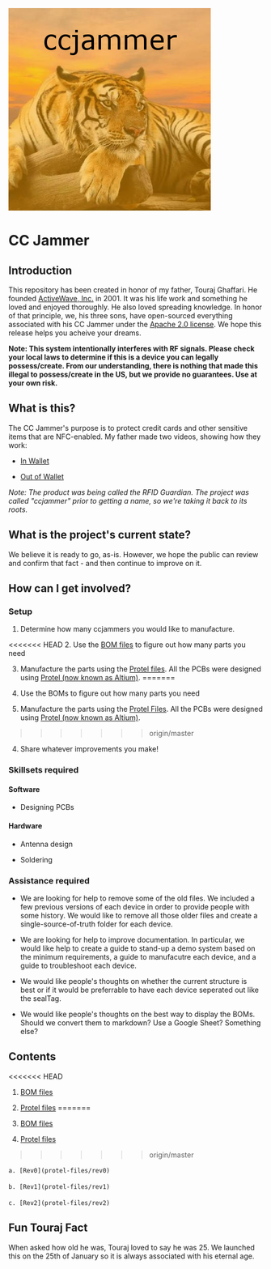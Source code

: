 ![TigeRFID](_assets/tigerfid.jpg)
# CC Jammer

## Introduction

This repository has been created in honor of my father, Touraj Ghaffari. He founded [ActiveWave, Inc.](http://www.activewaveinc.com/) in 2001. It was his life work and something he loved and enjoyed thoroughly. He also loved spreading knowledge. In honor of that principle, we, his three sons, have open-sourced everything associated with his CC Jammer under the [Apache 2.0 license](license). We hope this release helps you acheive your dreams.

**Note: This system intentionally interferes with RF signals. Please check your local laws to determine if this is a device you can legally possess/create. From our understanding, there is nothing that made this illegal to possess/create in the US, but we provide no guarantees. Use at your own risk.**

## What is this?

The CC Jammer's purpose is to protect credit cards and other sensitive items that are NFC-enabled. My father made two videos, showing how they work:

* [In Wallet](https://www.youtube.com/watch?v=5VIWjBv9iFk)

* [Out of Wallet](https://www.youtube.com/watch?v=TXtZF7adKfY)

_Note: The product was being called the RFID Guardian. The project was called "ccjammer" prior to getting a name, so we're taking it back to its roots._

## What is the project's current state?

We believe it is ready to go, as-is. However, we hope the public can review and confirm that fact - and then continue to improve on it.

## How can I get involved?

### Setup

1. Determine how many ccjammers you would like to manufacture.

<<<<<<< HEAD
2. Use the [BOM files](bom-files) to figure out how many parts you need

3. Manufacture the parts using the [Protel files](protel-files). All the PCBs were designed using [Protel (now known as Altium)](http://www.altium.com/).
=======
2. Use the BOMs to figure out how many parts you need

3. Manufacture the parts using the [Protel Files](protel_pcb_files). All the PCBs were designed using [Protel (now known as Altium)](http://www.altium.com/).
>>>>>>> origin/master

4. Share whatever improvements you make!

### Skillsets required

#### Software

* Designing PCBs

#### Hardware

* Antenna design

* Soldering

### Assistance required

* We are looking for help to remove some of the old files. We included a few previous versions of each device in order to provide people with some history. We would like to remove all those older files and create a single-source-of-truth folder for each device.

* We are looking for help to improve documentation. In particular, we would like help to create a guide to stand-up a demo system based on the minimum requirements, a guide to manufacutre each device, and a guide to troubleshoot each device.

* We would like people's thoughts on whether the current structure is best or if it would be preferrable to have each device seperated out like the sealTag.

* We would like people's thoughts on the best way to display the BOMs. Should we convert them to markdown? Use a Google Sheet? Something else?

## Contents

<<<<<<< HEAD
1. [BOM files](bom-files)

2. [Protel files](protel-files)
=======
1. [BOM files](bom)

2. [Protel files](protel_pcb_files)
>>>>>>> origin/master

    a. [Rev0](protel-files/rev0)

    b. [Rev1](protel-files/rev1)

    c. [Rev2](protel-files/rev2)

## Fun Touraj Fact

When asked how old he was, Touraj loved to say he was 25. We launched this on the 25th of January so it is always associated with his eternal age.
